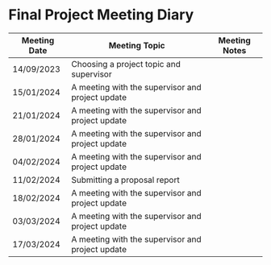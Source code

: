 # Final Project Meeting Diary

| Meeting Date | Meeting Topic                                      | Meeting Notes |
|--------------|----------------------------------------------------|---------------|
| 14/09/2023   | Choosing a project topic and supervisor            |               |
| 15/01/2024   | A meeting with the supervisor and project update   |               |
| 21/01/2024   | A meeting with the supervisor and project update   |               |
| 28/01/2024   | A meeting with the supervisor and project update   |               |
| 04/02/2024   | A meeting with the supervisor and project update   |               |
| 11/02/2024   | Submitting a proposal report                       |               |
| 18/02/2024   | A meeting with the supervisor and project update   |               |
| 03/03/2024   | A meeting with the supervisor and project update   |               |
| 17/03/2024   | A meeting with the supervisor and project update   |               |
